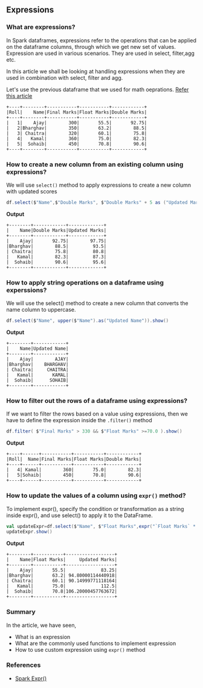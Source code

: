 ## Expressions 

### What are expressions?
In Spark dataframes, expressions refer to the operations that can be applied on the dataframe columns, through which we get new set of values.
Expression are used in various scenarios. They are used in select, filter,agg etc.

In this article we shall be looking at handling expressions when they are used in combination with select, filter and agg. 

Let's use the previous dataframe that we used for math oeprations. [Refer this article](mathOps.md)
```text
+----+--------+-----------+-----------+------------+
|Roll|    Name|Final Marks|Float Marks|Double Marks|
+----+--------+-----------+-----------+------------+
|   1|    Ajay|        300|       55.5|       92.75|
|   2|Bharghav|        350|       63.2|        88.5|
|   3| Chaitra|        320|       60.1|        75.8|
|   4|   Kamal|        360|       75.0|        82.3|
|   5|  Sohaib|        450|       70.8|        90.6|
+----+--------+-----------+-----------+------------+
```
### How to create a new column from an existing column using expressions?
We will use `select()` method to apply expressions to create a new column with updated scores
```scala
df.select($"Name",$"Double Marks", $"Double Marks" + 5 as ("Updated Marks")).show()
```
**Output**
```text
+--------+------------+-------------+
|    Name|Double Marks|Updated Marks|
+--------+------------+-------------+
|    Ajay|       92.75|        97.75|
|Bharghav|        88.5|         93.5|
| Chaitra|        75.8|         80.8|
|   Kamal|        82.3|         87.3|
|  Sohaib|        90.6|         95.6|
+--------+------------+-------------+
```
### How to apply string operations on a dataframe using experssions?
We will use the select() method to create a new column that converts the name column to uppercase.
```scala
df.select($"Name", upper($"Name").as("Updated Name")).show()
```
**Output**
```text
+--------+------------+
|    Name|Updated Name|
+--------+------------+
|    Ajay|        AJAY|
|Bharghav|    BHARGHAV|
| Chaitra|     CHAITRA|
|   Kamal|       KAMAL|
|  Sohaib|      SOHAIB|
+--------+------------+
```
### How to filter out the rows of a dataframe using expressions?
If we want to filter the rows based on a value using expressions, then we have to define the expression inside the `.filter()` method
```scala
df.filter( $"Final Marks" > 330 && $"Float Marks" >=70.0 ).show()
```
**Output**
```text
+----+------+-----------+-----------+------------+
|Roll|  Name|Final Marks|Float Marks|Double Marks|
+----+------+-----------+-----------+------------+
|   4| Kamal|        360|       75.0|        82.3|
|   5|Sohaib|        450|       70.8|        90.6|
+----+------+-----------+-----------+------------+
```

### How to update the values of a column using `expr()` method?
To implement expr(), specify the condition or transformation as a string inside expr(), 
and use select() to apply it to the DataFrame.

```scala
val updateExpr=df.select($"Name", $"Float Marks",expr("`Float Marks` * 1.5 as `Updated Marks`"))
updateExpr.show()
```
**Output**
```text
+--------+-----------+------------------+
|    Name|Float Marks|     Updated Marks|
+--------+-----------+------------------+
|    Ajay|       55.5|             83.25|
|Bharghav|       63.2| 94.80000114440918|
| Chaitra|       60.1| 90.14999771118164|
|   Kamal|       75.0|             112.5|
|  Sohaib|       70.8|106.20000457763672|
+--------+-----------+------------------+
```

### Summary
In the article, we have seen,
- What is an expression
- What are the commonly used functions to implement expression
- How to use custom expression using `expr()` method

### References
- [Spark Expr()](https://spark.apache.org/docs/latest/api/python/reference/pyspark.sql/api/pyspark.sql.functions.expr.html)
